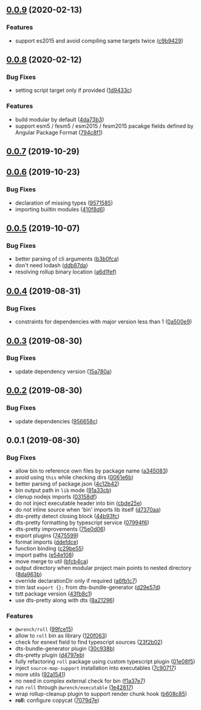 ## [0.0.9](https://github.com/gavar/wrench/compare/v/roll/0.0.8...v/roll/0.0.9) (2020-02-13)


### Features

* support es2015 and avoid compiling same targets twice ([c9b9429](https://github.com/gavar/wrench/commit/c9b9429df6b7cf6ec689c68c1d9cde3db821d2df))

## [0.0.8](https://github.com/gavar/wrench/compare/v/roll/0.0.7...v/roll/0.0.8) (2020-02-12)


### Bug Fixes

* setting script target only if provided ([1d9433c](https://github.com/gavar/wrench/commit/1d9433c251d2defefcc5366e585faea381226f3d))


### Features

* build modular by default ([4da73b3](https://github.com/gavar/wrench/commit/4da73b3a1fb2377ac8ed0b55f671b1397d775593))
* support esm5 / fesm5 / esm2015 / fesm2015 pacakge fields defined by Angular Package Format ([794c8f1](https://github.com/gavar/wrench/commit/794c8f1f406899cd70755c2f40db2ff9da4c4ca0))

## [0.0.7](https://github.com/gavar/wrench/compare/v/roll/0.0.6...v/roll/0.0.7) (2019-10-29)

## [0.0.6](https://github.com/gavar/wrench/compare/v/roll/0.0.5...v/roll/0.0.6) (2019-10-23)


### Bug Fixes

* declaration of missing types ([9571585](https://github.com/gavar/wrench/commit/9571585))
* importing builtin modules ([410f8d6](https://github.com/gavar/wrench/commit/410f8d6))

## [0.0.5](https://github.com/gavar/wrench/compare/v/roll/0.0.4...v/roll/0.0.5) (2019-10-07)


### Bug Fixes

* better parsing of cli arguments ([b3b0fca](https://github.com/gavar/wrench/commit/b3b0fca))
* don't need lodash ([ddb87da](https://github.com/gavar/wrench/commit/ddb87da))
* resolving rollup binary location ([a6d1fef](https://github.com/gavar/wrench/commit/a6d1fef))

## [0.0.4](https://github.com/gavar/wrench/compare/v/roll/0.0.3...v/roll/0.0.4) (2019-08-31)


### Bug Fixes

* constraints for dependencies with major version less than 1 ([0a500e9](https://github.com/gavar/wrench/commit/0a500e9))

## [0.0.3](https://github.com/gavar/wrench/compare/v/roll/0.0.2...v/roll/0.0.3) (2019-08-30)


### Bug Fixes

* update dependency version ([15a780a](https://github.com/gavar/wrench/commit/15a780a))

## [0.0.2](https://github.com/gavar/wrench/compare/v/roll/0.0.1...v/roll/0.0.2) (2019-08-30)


### Bug Fixes

* update dependencies ([956658c](https://github.com/gavar/wrench/commit/956658c))



## 0.0.1 (2019-08-30)


### Bug Fixes

* allow bin to reference own files by package name ([a345083](https://github.com/gavar/wrench/commit/a345083))
* avoid using `this` while checking dirs ([0061e6b](https://github.com/gavar/wrench/commit/0061e6b))
* better parsing of package.json ([4c12b42](https://github.com/gavar/wrench/commit/4c12b42))
* bin output path in `lib` mode ([91a33cb](https://github.com/gavar/wrench/commit/91a33cb))
* clenup nodejs imports ([03158df](https://github.com/gavar/wrench/commit/03158df))
* do not inject executable header into bin ([cbde25e](https://github.com/gavar/wrench/commit/cbde25e))
* do not inline source when 'bin' imports lib itself ([d7370aa](https://github.com/gavar/wrench/commit/d7370aa))
* dts-pretty detect closing block ([44b93fc](https://github.com/gavar/wrench/commit/44b93fc))
* dts-pretty formatting by typescript service ([07994f6](https://github.com/gavar/wrench/commit/07994f6))
* dts-pretty improvements ([75e0d06](https://github.com/gavar/wrench/commit/75e0d06))
* export plugins ([7475599](https://github.com/gavar/wrench/commit/7475599))
* format imports ([ddefdce](https://github.com/gavar/wrench/commit/ddefdce))
* function binding ([c29be55](https://github.com/gavar/wrench/commit/c29be55))
* import paths ([e54e108](https://github.com/gavar/wrench/commit/e54e108))
* move merge to util ([bfcb4ca](https://github.com/gavar/wrench/commit/bfcb4ca))
* output directory when modular project main points to nested directory ([8da963b](https://github.com/gavar/wrench/commit/8da963b))
* override declarationDir only if required ([a6fb1c7](https://github.com/gavar/wrench/commit/a6fb1c7))
* trim last `export {};` from dts-bundle-generator ([d29e57d](https://github.com/gavar/wrench/commit/d29e57d))
* tstt package version ([43fb8c1](https://github.com/gavar/wrench/commit/43fb8c1))
* use dts-pretty along with dts ([8a21296](https://github.com/gavar/wrench/commit/8a21296))


### Features

* `@wrench/roll` ([99fce15](https://github.com/gavar/wrench/commit/99fce15))
* allow to `roll` bin as library ([120f063](https://github.com/gavar/wrench/commit/120f063))
* check for esnext field to find typescript sources ([23f2b02](https://github.com/gavar/wrench/commit/23f2b02))
* dts-bundle-generator plugin ([30c938b](https://github.com/gavar/wrench/commit/30c938b))
* dts-pretty plugin ([d4797eb](https://github.com/gavar/wrench/commit/d4797eb))
* fully refactoring `roll` package using custom typescript plugin ([01e08f5](https://github.com/gavar/wrench/commit/01e08f5))
* inject `source-map-support` installation into executables ([7c90717](https://github.com/gavar/wrench/commit/7c90717))
* more utils ([92a1541](https://github.com/gavar/wrench/commit/92a1541))
* no need in complex external check for bin ([f1a37e7](https://github.com/gavar/wrench/commit/f1a37e7))
* run `roll` through `@wrench/executable` ([1e42817](https://github.com/gavar/wrench/commit/1e42817))
* wrap rollup-cleanup plugin to support render chunk hook ([b608c85](https://github.com/gavar/wrench/commit/b608c85))
* **roll:** configure copycat ([7079d7e](https://github.com/gavar/wrench/commit/7079d7e))
